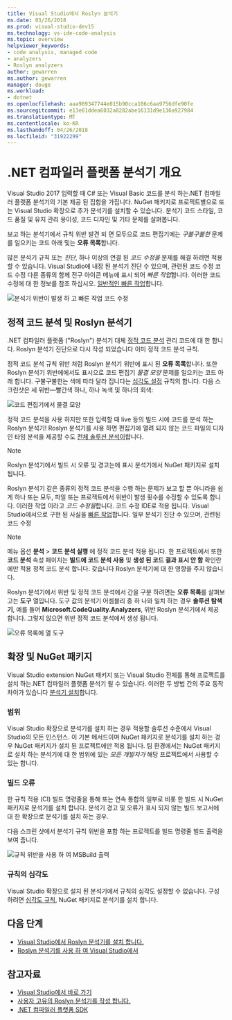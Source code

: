```yaml
---
title: Visual Studio에서 Roslyn 분석기
ms.date: 03/26/2018
ms.prod: visual-studio-dev15
ms.technology: vs-ide-code-analysis
ms.topic: overview
helpviewer_keywords:
- code analysis, managed code
- analyzers
- Roslyn analyzers
author: gewarren
ms.author: gewarren
manager: douge
ms.workload:
- dotnet
ms.openlocfilehash: aaa989347744e015b90cca186c6aa9756dfe90fe
ms.sourcegitcommit: e13e61ddea6032a8282abe16131d9e136a927984
ms.translationtype: MT
ms.contentlocale: ko-KR
ms.lasthandoff: 04/26/2018
ms.locfileid: "31922299"
---
```

# <a name="overview-of-net-compiler-platform-analyzers"></a>.NET 컴파일러 플랫폼 분석기 개요

Visual Studio 2017 입력할 때 C# 또는 Visual Basic 코드를 분석 하는.NET 컴파일러 플랫폼 분석기의 기본 제공 된 집합을 가집니다. NuGet 패키지로 프로젝트별으로 또는 Visual Studio 확장으로 추가 분석기를 설치할 수 있습니다. 분석기 코드 스타일, 코드 품질 및 유지 관리 용이성, 코드 디자인 및 기타 문제를 살펴봅니다.

보고 하는 분석기에서 규칙 위반 발견 되 면 모두으로 코드 편집기에는 *구불구불한* 문제를 일으키는 코드 아래 및는 **오류 목록**합니다.

많은 분석기 규칙 또는 *진단*, 하나 이상의 연결 된 *코드 수정을* 문제를 해결 하려면 적용할 수 있습니다. Visual Studio에 내장 된 분석기 진단 수 있으며, 관련된 코드 수정 코드 수정 다른 종류의 함께 전구 아이콘 메뉴에 표시 되어 *빠른 작업*합니다. 이러한 코드 수정에 대 한 정보를 참조 하십시오. [일반적인 빠른 작업](../ide/common-quick-actions.md)합니다.

![분석기 위반이 발생 하 고 빠른 작업 코드 수정](../code-quality/media/built-in-analyzer-code-fix.png)

## <a name="roslyn-analyzers-vs-static-code-analysis"></a>정적 코드 분석 및 Roslyn 분석기

.NET 컴파일러 플랫폼 ("Roslyn") 분석기 대체 [정적 코드 분석](../code-quality/code-analysis-for-managed-code-overview.md) 관리 코드에 대 한 합니다. Roslyn 분석기 진단으로 다시 작성 되었습니다 이미 정적 코드 분석 규칙.

정적 코드 분석 규칙 위반 처럼 Roslyn 분석기 위반에 표시 된 **오류 목록**합니다. 또한 Roslyn 분석기 위반에에서도 표시으로 코드 편집기 *물결 모양* 문제를 일으키는 코드 아래 합니다. 구불구불한는 색에 따라 달라 집니다는 [심각도 설정](../code-quality/use-roslyn-analyzers.md#rule-severity) 규칙의 합니다. 다음 스크린샷은 세 위반&mdash;빨간색 하나, 하나 녹색 및 하나의 회색:

![코드 편집기에서 물결 모양](media/diagnostics-severity-colors.png)

정적 코드 분석을 사용 하지만 또한 입력할 때 live 등의 빌드 시에 코드를 분석 하는 Roslyn 분석기! Roslyn 분석기를 사용 하면 편집기에 열려 되지 않는 코드 파일의 디자인 타임 분석을 제공할 수도 [전체 솔루션 분석이](../code-quality/how-to-enable-and-disable-full-solution-analysis-for-managed-code.md#to-toggle-full-solution-analysis)합니다.

> [!NOTE]
> Roslyn 분석기에서 빌드 시 오류 및 경고는에 표시 분석기에서 NuGet 패키지로 설치 됩니다.

Roslyn 분석기 같은 종류의 정적 코드 분석을 수행 하는 문제가 보고 할 뿐 아니라을 쉽게 하나 또는 모두, 파일 또는 프로젝트에서 위반이 발생 횟수를 수정할 수 있도록 합니다. 이러한 작업 이라고 *코드 수정을*합니다. 코드 수정 IDE로 적용 됩니다. Visual Studio에서으로 구현 된 사실을 [빠른 작업](../ide/quick-actions.md)합니다. 일부 분석기 진단 수 있으며, 관련된 코드 수정

> [!NOTE]
> 메뉴 옵션 **분석** > **코드 분석 실행** 에 정적 코드 분석 적용 됩니다. 한 프로젝트에서 또한 **코드 분석** 속성 페이지는 **빌드에 코드 분석 사용** 및 **생성 된 코드 결과 표시 안 함** 확인란에만 적용 정적 코드 분석 합니다. 갖습니다 Roslyn 분석기에 대 한 영향을 주지 않습니다.

Roslyn 분석기에서 위반 및 정적 코드 분석에서 간을 구분 하려면는 **오류 목록**를 살펴보고는 **도구** 열입니다. 도구 값의 분석기 어셈블리 중 하 나와 일치 하는 경우 **솔루션 탐색기**, 예를 들어 **Microsoft.CodeQuality.Analyzers**, 위반 Roslyn 분석기에서 제공 합니다. 그렇지 않으면 위반 정적 코드 분석에서 생성 됩니다.

![오류 목록에 열 도구](media/code-analysis-tool-in-error-list.png)

## <a name="nuget-package-vs-extension"></a>확장 및 NuGet 패키지

Visual Studio extension NuGet 패키지 또는 Visual Studio 전체를 통해 프로젝트를 설치 하는.NET 컴파일러 플랫폼 분석기 될 수 있습니다. 이러한 두 방법 간의 주요 동작 차이가 있습니다 [분석기 설치](../code-quality/install-roslyn-analyzers.md)합니다.

### <a name="scope"></a>범위

Visual Studio 확장으로 분석기를 설치 하는 경우 적용할 솔루션 수준에서 Visual Studio의 모든 인스턴스. 이 기본 메서드이며 NuGet 패키지로 분석기를 설치 하는 경우 NuGet 패키지가 설치 된 프로젝트에만 적용 됩니다. 팀 환경에서는 NuGet 패키지로 설치 하는 분석기에 대 한 범위에 있는 *모든 개발자가* 해당 프로젝트에서 사용할 수 있는 합니다.

### <a name="build-errors"></a>빌드 오류

한 규칙 적용 (CI) 빌드 명령줄을 통해 또는 연속 통합의 일부로 비롯 한 빌드 시 NuGet 패키지로 분석기를 설치 합니다. 분석기 경고 및 오류가 표시 되지 않는 빌드 보고서에 대 한 확장으로 분석기를 설치 하는 경우.

다음 스크린 샷에서 분석기 규칙 위반을 포함 하는 프로젝트를 빌드 명령줄 빌드 출력을 보여 줍니다.

![규칙 위반을 사용 하 여 MSBuild 출력](media/command-line-build-analyzers.png)

### <a name="rule-severity"></a>규칙의 심각도

Visual Studio 확장으로 설치 된 분석기에서 규칙의 심각도 설정할 수 없습니다. 구성 하려면 [심각도 규칙](../code-quality/use-roslyn-analyzers.md#rule-severity), NuGet 패키지로 분석기를 설치 합니다.

## <a name="next-steps"></a>다음 단계

- [Visual Studio에서 Roslyn 분석기를 설치 합니다.](../code-quality/install-roslyn-analyzers.md)
- [Roslyn 분석기를 사용 하 여 Visual Studio에서](../code-quality/use-roslyn-analyzers.md)

## <a name="see-also"></a>참고자료

- [Visual Studio에서 바로 가기](../ide/quick-actions.md)
- [사용자 고유의 Roslyn 분석기를 작성 합니다.](../extensibility/getting-started-with-roslyn-analyzers.md)
- [.NET 컴파일러 플랫폼 SDK](/dotnet/csharp/roslyn-sdk/)